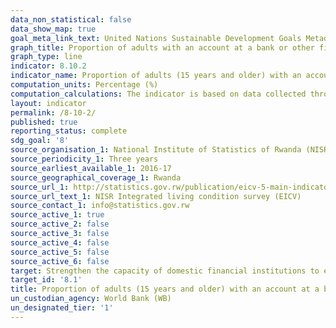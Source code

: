 ```yaml
---
data_non_statistical: false
data_show_map: true
goal_meta_link_text: United Nations Sustainable Development Goals Metadata (PDF 210KB)
graph_title: Proportion of adults with an account at a bank or other financial institution or with a mobile-money-service provider
graph_type: line
indicator: 8.10.2
indicator_name: Proportion of adults (15 years and older) with an account at a bank or other financial institution or with a mobile-money-service provider
computation_units: Percentage (%)
computation_calculations: The indicator is based on data collected through individual level surveys in with representative samples. Appropriate sampling weights are used in calculating country-level aggregates
layout: indicator
permalink: /8-10-2/
published: true
reporting_status: complete
sdg_goal: '8'
source_organisation_1: National Institute of Statistics of Rwanda (NISR)
source_periodicity_1: Three years
source_earliest_available_1: 2016-17
source_geographical_coverage_1: Rwanda
source_url_1: http://statistics.gov.rw/publication/eicv-5-main-indicators-report-201617
source_url_text_1: NISR Integrated living condition survey (EICV)
source_contact_1: info@statistics.gov.rw
source_active_1: true
source_active_2: false
source_active_3: false
source_active_4: false
source_active_5: false
source_active_6: false
target: Strengthen the capacity of domestic financial institutions to encourage and expand access to banking, insurance and financial services for all
target_id: '8.1'
title: Proportion of adults (15 years and older) with an account at a bank or other financial institution or with a mobile-money-service provider
un_custodian_agency: World Bank (WB)
un_designated_tier: '1'
---
```

